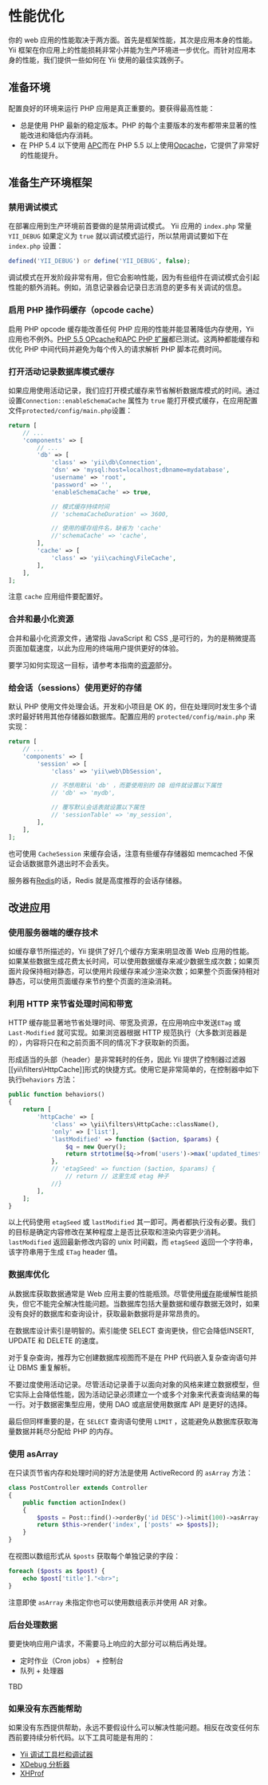 性能优化
==================


你的 web 应用的性能取决于两方面。首先是框架性能，其次是应用本身的性能。Yii 框架在你应用上的性能损耗非常小并能为生产环境进一步优化。而针对应用本身的性能，我们提供一些如何在 Yii 使用的最佳实践例子。

准备环境
---------------------

配置良好的环境来运行 PHP 应用是真正重要的。要获得最高性能：

- 总是使用 PHP 最新的稳定版本。PHP 的每个主要版本的发布都带来显著的性能改进和降低内存消耗。
- 在 PHP 5.4 以下使用 [APC](http://ru2.php.net/apc)而在 PHP 5.5 以上使用[Opcache](http://php.net/opcache)，它提供了非常好的性能提升。

准备生产环境框架
----------------------------------

### 禁用调试模式

在部署应用到生产环境前首要做的是禁用调试模式。 Yii 应用的 `index.php` 常量`YII_DEBUG` 如果定义为 `true` 就以调试模式运行，所以禁用调试要如下在 `index.php` 设置：

```php
defined('YII_DEBUG') or define('YII_DEBUG', false);
```

调试模式在开发阶段非常有用，但它会影响性能，因为有些组件在调试模式会引起性能的额外消耗。例如，消息记录器会记录日志消息的更多有关调试的信息。

### 启用 PHP 操作码缓存（opcode cache）

启用 PHP opcode 缓存能改善任何 PHP 应用的性能并能显著降低内存使用，Yii 应用也不例外。[PHP 5.5 OPcache](http://php.net/manual/en/book.opcache.php)和[APC PHP 扩展](http://php.net/manual/en/book.apc.php)都已测试。这两种都能缓存和优化 PHP 中间代码并避免为每个传入的请求解析 PHP 脚本花费时间。

### 打开活动记录数据库模式缓存

如果应用使用活动记录，我们应打开模式缓存来节省解析数据库模式的时间。通过设置`Connection::enableSchemaCache` 属性为 `true` 能打开模式缓存，在应用配置文件`protected/config/main.php`设置：

```php
return [
    // ...
    'components' => [
        // ...
        'db' => [
            'class' => 'yii\db\Connection',
            'dsn' => 'mysql:host=localhost;dbname=mydatabase',
            'username' => 'root',
            'password' => '',
            'enableSchemaCache' => true,

            // 模式缓存持续时间
            // 'schemaCacheDuration' => 3600,

            // 使用的缓存组件名，缺省为 'cache'
            //'schemaCache' => 'cache',
        ],
        'cache' => [
            'class' => 'yii\caching\FileCache',
        ],
    ],
];
```

注意 `cache` 应用组件要配置好。

### 合并和最小化资源

合并和最小化资源文件，通常指 JavaScript 和 CSS ,是可行的，为的是稍微提高页面加载速度，以此为应用的终端用户提供更好的体验。

要学习如何实现这一目标，请参考本指南的[资源](assets.md)部分。

### 给会话（sessions）使用更好的存储

默认 PHP 使用文件处理会话。开发和小项目是 OK 的，但在处理同时发生多个请求时最好转用其他存储器如数据库。配置应用的 `protected/config/main.php` 来实现：

```php
return [
    // ...
    'components' => [
        'session' => [
            'class' => 'yii\web\DbSession',

            // 不想用默认 'db' ，而要使用别的 DB 组件就设置以下属性
            // 'db' => 'mydb',

            // 覆写默认会话表就设置以下属性
            // 'sessionTable' => 'my_session',
        ],
    ],
];
```

也可使用 `CacheSession` 来缓存会话，注意有些缓存存储器如 memcached 不保证会话数据意外退出时不会丢失。

服务器有[Redis](http://redis.io/)的话，Redis 就是高度推荐的会话存储器。

改进应用
---------------------

### 使用服务器端的缓存技术

如缓存章节所描述的，Yii 提供了好几个缓存方案来明显改善 Web 应用的性能。如果某些数据生成花费太长时间，可以使用数据缓存来减少数据生成次数；如果页面片段保持相对静态，可以使用片段缓存来减少渲染次数；如果整个页面保持相对静态，可以使用页面缓存来节约整个页面的渲染消耗。


### 利用 HTTP 来节省处理时间和带宽

HTTP 缓存能显著地节省处理时间、带宽及资源，在应用响应中发送`ETag` 或 `Last-Modified` 就可实现。如果浏览器根据 HTTP 规范执行（大多数浏览器是的），内容将只在和之前页面不同的情况下才获取新的页面。

形成适当的头部（header）是非常耗时的任务，因此 Yii 提供了控制器过滤器[[yii\filters\HttpCache]]形式的快捷方式。使用它是非常简单的，在控制器中如下执行`behaviors` 方法：

```php
public function behaviors()
{
    return [
        'httpCache' => [
            'class' => \yii\filters\HttpCache::className(),
            'only' => ['list'],
            'lastModified' => function ($action, $params) {
                $q = new Query();
                return strtotime($q->from('users')->max('updated_timestamp'));
            },
            // 'etagSeed' => function ($action, $params) {
                // return // 这里生成 etag 种子
            //}
        ],
    ];
}
```

以上代码使用 `etagSeed` 或 `lastModified` 其一即可。两者都执行没有必要。我们的目标是确定内容修改在某种程度上是否比获取和渲染内容更少消耗。 `lastModified` 返回最新修改内容的 unix 时间戳，而 `etagSeed` 返回一个字符串，该字符串用于生成 `ETag` header 值。


### 数据库优化

从数据库获取数据通常是 Web 应用主要的性能瓶颈。尽管使用[缓存](caching.md#Query-Caching)能缓解性能损失，但它不能完全解决性能问题。当数据库包括大量数据和缓存数据无效时，如果没有良好的数据库和查询设计，获取最新数据将是非常昂贵的。

在数据库设计索引是明智的。索引能使 SELECT 查询更快，但它会降低INSERT, UPDATE 和 DELETE 的速度。

对于复杂查询，推荐为它创建数据库视图而不是在 PHP 代码嵌入复杂查询语句并让 DBMS 重复解析。

不要过度使用活动记录。尽管活动记录善于以面向对象的风格来建立数据模型，但它实际上会降低性能，因为活动记录必须建立一个或多个对象来代表查询结果的每一行。对于数据密集型应用，使用 DAO 或底层使用数据库 API 是更好的选择。

最后但同样重要的是，在 `SELECT` 查询语句使用 `LIMIT` ，这能避免从数据库获取海量数据并耗尽分配给 PHP 的内存。

### 使用 asArray

在只读页节省内存和处理时间的好方法是使用 ActiveRecord 的 `asArray` 方法：

```php
class PostController extends Controller
{
    public function actionIndex()
    {
        $posts = Post::find()->orderBy('id DESC')->limit(100)->asArray()->all();
        return $this->render('index', ['posts' => $posts]);
    }
}
```

在视图以数组形式从 `$posts` 获取每个单独记录的字段：

```php
foreach ($posts as $post) {
    echo $post['title']."<br>";
}
```

注意即使 `asArray` 未指定你也可以使用数组表示并使用 AR 对象。

### 后台处理数据

要更快响应用户请求，不需要马上响应的大部分可以稍后再处理。

- 定时作业（Cron jobs） + 控制台
- 队列 + 处理器

TBD

### 如果没有东西能帮助

如果没有东西提供帮助，永远不要假设什么可以解决性能问题。相反在改变任何东西前要持续分析代码。以下工具可能是有用的：

- [Yii 调试工具栏和调试器](module-debug.md)
- [XDebug 分析器](http://xdebug.org/docs/profiler)
- [XHProf](http://www.php.net/manual/en/book.xhprof.php)
